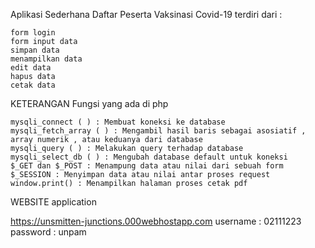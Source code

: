 Aplikasi Sederhana Daftar Peserta Vaksinasi Covid-19 terdiri dari :

    form login
    form input data
    simpan data
    menampilkan data
    edit data
    hapus data
    cetak data

KETERANGAN Fungsi yang ada di php

    mysqli_connect ( ) : Membuat koneksi ke database
    mysqli_fetch_array ( ) : Mengambil hasil baris sebagai asosiatif , array numerik , atau keduanya dari database
    mysqli_query ( ) : Melakukan query terhadap database
    mysqli_select_db ( ) : Mengubah database default untuk koneksi
    $_GET dan $_POST : Menampung data atau nilai dari sebuah form
    $_SESSION : Menyimpan data atau nilai antar proses request
    window.print() : Menampilkan halaman proses cetak pdf

WEBSITE application

https://unsmitten-junctions.000webhostapp.com username : 02111223 password : unpam
